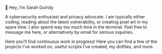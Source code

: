 👋 Hey, I’m Sarah Guindy

A cybersecurity enthusiast and privacy advocate. I am typically either coding, reading about the latest vulnerability, or creating pixel art in my spare time. I also spend way too much time in the terminal. Feel free to message me here, or alternatively by email for serious inquiries.

Here you'll find continuous work in progress! Here you can find a few of the projects I've worked on, useful scripts I've created, my dotfiles, and more.
